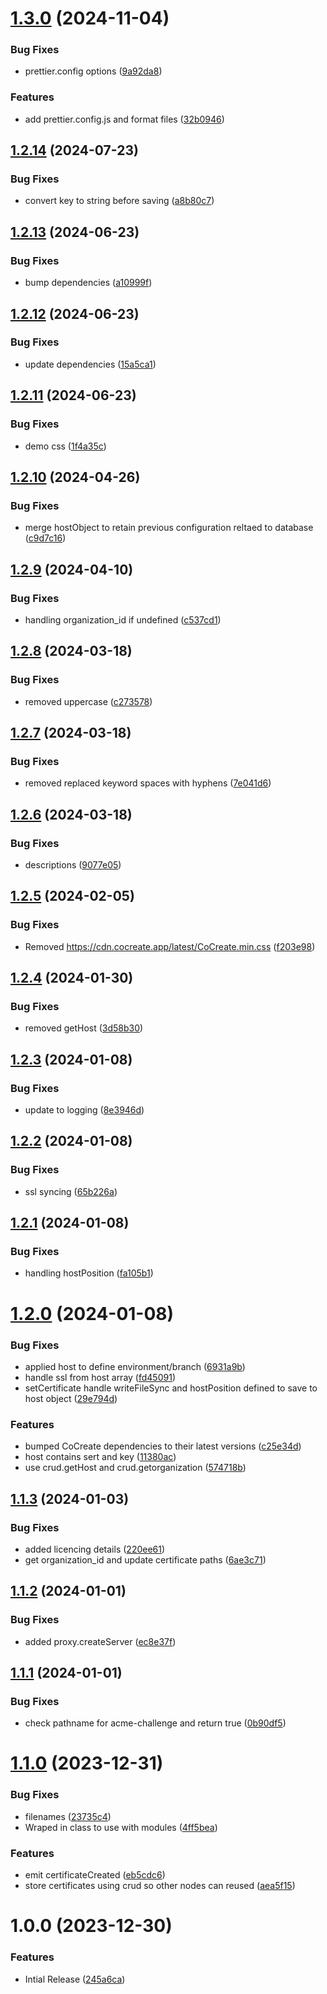 # [1.3.0](https://github.com/CoCreate-app/CoCreate-acme/compare/v1.2.14...v1.3.0) (2024-11-04)


### Bug Fixes

* prettier.config options ([9a92da8](https://github.com/CoCreate-app/CoCreate-acme/commit/9a92da8fd7fc6443ee79b8b6241847d490397cb4))


### Features

* add prettier.config.js and format files ([32b0946](https://github.com/CoCreate-app/CoCreate-acme/commit/32b0946c44885447be6c34eaf8ad7e7d576e139f))

## [1.2.14](https://github.com/CoCreate-app/CoCreate-acme/compare/v1.2.13...v1.2.14) (2024-07-23)


### Bug Fixes

* convert key to string before saving ([a8b80c7](https://github.com/CoCreate-app/CoCreate-acme/commit/a8b80c7c5f37d2ed2b401509b1889faad6f79407))

## [1.2.13](https://github.com/CoCreate-app/CoCreate-acme/compare/v1.2.12...v1.2.13) (2024-06-23)


### Bug Fixes

* bump dependencies ([a10999f](https://github.com/CoCreate-app/CoCreate-acme/commit/a10999f40dd93bc007f4658e6b278b40c905f440))

## [1.2.12](https://github.com/CoCreate-app/CoCreate-acme/compare/v1.2.11...v1.2.12) (2024-06-23)


### Bug Fixes

* update dependencies ([15a5ca1](https://github.com/CoCreate-app/CoCreate-acme/commit/15a5ca13c7e22e8cbccb5cc937aacb4d98b9dddf))

## [1.2.11](https://github.com/CoCreate-app/CoCreate-acme/compare/v1.2.10...v1.2.11) (2024-06-23)


### Bug Fixes

* demo css ([1f4a35c](https://github.com/CoCreate-app/CoCreate-acme/commit/1f4a35cdf2e101803c8eafc3fefa149ad2719016))

## [1.2.10](https://github.com/CoCreate-app/CoCreate-acme/compare/v1.2.9...v1.2.10) (2024-04-26)


### Bug Fixes

* merge hostObject to retain previous configuration reltaed to database ([c9d7c16](https://github.com/CoCreate-app/CoCreate-acme/commit/c9d7c160dfd07f3f5a91c9e2cebab5da2d86ec1c))

## [1.2.9](https://github.com/CoCreate-app/CoCreate-acme/compare/v1.2.8...v1.2.9) (2024-04-10)


### Bug Fixes

* handling organization_id  if undefined ([c537cd1](https://github.com/CoCreate-app/CoCreate-acme/commit/c537cd18ef84d4b6d102e2028321a623756c0dfc))

## [1.2.8](https://github.com/CoCreate-app/CoCreate-acme/compare/v1.2.7...v1.2.8) (2024-03-18)


### Bug Fixes

* removed uppercase ([c273578](https://github.com/CoCreate-app/CoCreate-acme/commit/c2735787b95f6c50e5f06fb133a5d6cac2d0d00d))

## [1.2.7](https://github.com/CoCreate-app/CoCreate-acme/compare/v1.2.6...v1.2.7) (2024-03-18)


### Bug Fixes

* removed replaced keyword spaces with hyphens ([7e041d6](https://github.com/CoCreate-app/CoCreate-acme/commit/7e041d669135dd8c372864a32d9a17bcf33feace))

## [1.2.6](https://github.com/CoCreate-app/CoCreate-acme/compare/v1.2.5...v1.2.6) (2024-03-18)


### Bug Fixes

* descriptions ([9077e05](https://github.com/CoCreate-app/CoCreate-acme/commit/9077e05c7de4cef797c6287bd7056f2b3abf6093))

## [1.2.5](https://github.com/CoCreate-app/CoCreate-acme/compare/v1.2.4...v1.2.5) (2024-02-05)


### Bug Fixes

* Removed https://cdn.cocreate.app/latest/CoCreate.min.css ([f203e98](https://github.com/CoCreate-app/CoCreate-acme/commit/f203e985e9652fc1a494aa3c2bec0763f50b4077))

## [1.2.4](https://github.com/CoCreate-app/CoCreate-acme/compare/v1.2.3...v1.2.4) (2024-01-30)


### Bug Fixes

* removed getHost ([3d58b30](https://github.com/CoCreate-app/CoCreate-acme/commit/3d58b3046f2444b76c9ce6a3f5dd78c6a17d3ca6))

## [1.2.3](https://github.com/CoCreate-app/CoCreate-acme/compare/v1.2.2...v1.2.3) (2024-01-08)


### Bug Fixes

* update to logging ([8e3946d](https://github.com/CoCreate-app/CoCreate-acme/commit/8e3946d6dc8af2719c9d76484e2f35d5b3dbee7b))

## [1.2.2](https://github.com/CoCreate-app/CoCreate-acme/compare/v1.2.1...v1.2.2) (2024-01-08)


### Bug Fixes

* ssl syncing ([65b226a](https://github.com/CoCreate-app/CoCreate-acme/commit/65b226a16487f3b8b6862092f6b3e83d8f119f51))

## [1.2.1](https://github.com/CoCreate-app/CoCreate-acme/compare/v1.2.0...v1.2.1) (2024-01-08)


### Bug Fixes

* handling hostPosition ([fa105b1](https://github.com/CoCreate-app/CoCreate-acme/commit/fa105b1a35927380cd88549d7675eebd2d80a163))

# [1.2.0](https://github.com/CoCreate-app/CoCreate-acme/compare/v1.1.3...v1.2.0) (2024-01-08)


### Bug Fixes

* applied host to define environment/branch ([6931a9b](https://github.com/CoCreate-app/CoCreate-acme/commit/6931a9b81bfdf5b095534f7f42c6b9df1ea99141))
* handle ssl from host array ([fd45091](https://github.com/CoCreate-app/CoCreate-acme/commit/fd450914804b389647af52a1c40f6569e44066cf))
* setCertificate handle writeFileSync and hostPosition defined to save to host object ([29e794d](https://github.com/CoCreate-app/CoCreate-acme/commit/29e794de6d38584462ea926f3ef957d42b97c0bf))


### Features

* bumped CoCreate dependencies to their latest versions ([c25e34d](https://github.com/CoCreate-app/CoCreate-acme/commit/c25e34de1e47f660c773c7ea242e4ff2b060c936))
* host contains sert and key ([11380ac](https://github.com/CoCreate-app/CoCreate-acme/commit/11380acb7463e13d14a3e6ea856c288cef1d26c4))
* use crud.getHost and crud.getorganization ([574718b](https://github.com/CoCreate-app/CoCreate-acme/commit/574718b0ae035b63f6e70f4423ea1fd484bc80cc))

## [1.1.3](https://github.com/CoCreate-app/CoCreate-acme/compare/v1.1.2...v1.1.3) (2024-01-03)


### Bug Fixes

* added licencing details ([220ee61](https://github.com/CoCreate-app/CoCreate-acme/commit/220ee61a9d954a62a5c505a34995e287f6f01c12))
* get organization_id and update certificate paths ([6ae3c71](https://github.com/CoCreate-app/CoCreate-acme/commit/6ae3c71cc1f16d6f93ec767bd5b4dae28b669764))

## [1.1.2](https://github.com/CoCreate-app/CoCreate-acme/compare/v1.1.1...v1.1.2) (2024-01-01)


### Bug Fixes

* added proxy.createServer ([ec8e37f](https://github.com/CoCreate-app/CoCreate-acme/commit/ec8e37fbce371bd615807f290e695e2880572fb8))

## [1.1.1](https://github.com/CoCreate-app/CoCreate-acme/compare/v1.1.0...v1.1.1) (2024-01-01)


### Bug Fixes

* check pathname for acme-challenge and return true ([0b90df5](https://github.com/CoCreate-app/CoCreate-acme/commit/0b90df504cb452bc60a822ea55c0987c71e3fa11))

# [1.1.0](https://github.com/CoCreate-app/CoCreate-acme/compare/v1.0.0...v1.1.0) (2023-12-31)


### Bug Fixes

* filenames ([23735c4](https://github.com/CoCreate-app/CoCreate-acme/commit/23735c44f30cdd848959a3046ac40665302f38b6))
* Wraped in class to use with modules ([4ff5bea](https://github.com/CoCreate-app/CoCreate-acme/commit/4ff5beabf9aee2b53d41839d3c6f276344726cb3))


### Features

* emit certificateCreated ([eb5cdc6](https://github.com/CoCreate-app/CoCreate-acme/commit/eb5cdc6142c7bfd15f548bbdaf908c33e3f6c19f))
* store certificates using crud so other nodes can reused ([aea5f15](https://github.com/CoCreate-app/CoCreate-acme/commit/aea5f1557f358934f6b08c9f94a734af80a56f6e))

# 1.0.0 (2023-12-30)


### Features

* Intial Release ([245a6ca](https://github.com/CoCreate-app/CoCreate-acme/commit/245a6ca55bcdc0d8285f6d0db0b35574991d29c4))
